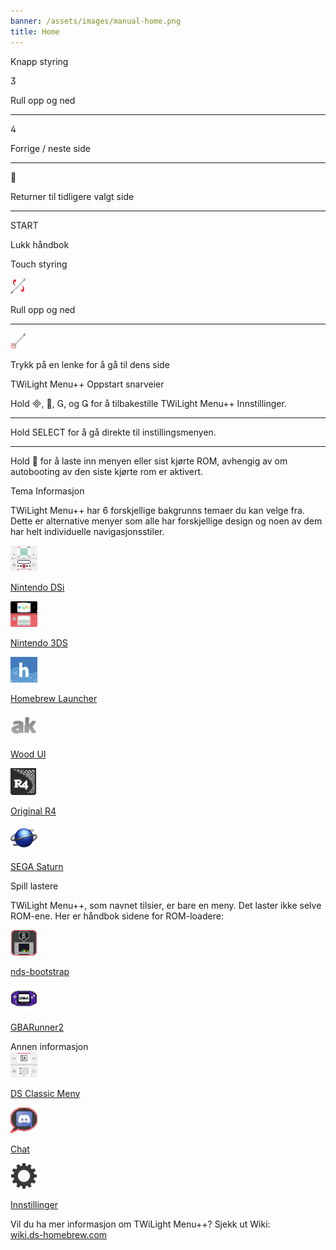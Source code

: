 ```yaml
---
banner: /assets/images/manual-home.png
title: Home
---
```


<div id="button-controls" class="section-title">Knapp styring</div>
<div class="section-body">
    <div class="button-action-group">
        <p class="button-action button">&#xE07D;</p>
        <p class="button-action-text">Rull opp og ned</p>
    </div>
    <hr>
    <div class="button-action-group">
        <p class="button-action button">&#xE07E;</p>
        <p class="button-action-text">Forrige / neste side</p>
    </div>
    <hr>
    <div class="button-action-group">
        <p class="button-action button">&#xE001;</p>
        <p class="button-action-text">Returner til tidligere valgt side</p>
    </div>
    <hr>
    <div class="button-action-group">
        <p class="button-action">START</p>
        <p class="button-action-text">Lukk håndbok</p>
    </div>
</div>

<div id="touch-controls" class="section-title">Touch styring</div>
<div class="section-body">
    <div class="button-action-group">
        <p class="button-action"><img src="/assets/images/up-down.png" alt="Rull opp/ned på berøringsskjermen"></p>
        <p class="button-action-text">Rull opp og ned</p>
    </div>
    <hr>
    <div class="button-action-group">
        <p class="button-action"><img src="/assets/images/tap.png" alt="Trykk på berøringsskjermen"></p>
        <p class="button-action-text">Trykk på en lenke for å gå til dens side</p>
    </div>
</div>

<div id="twilight-menu-boot-shortcuts" class="section-title">TWiLight Menu++ Oppstart snarveier</div>
<div class="section-body">
    <p>
        Hold &#xE000;, &#xE001;, &#xE002;, og &#xE003; for å tilbakestille TWiLight Menu++ Innstillinger.
    </p>
    <hr>
    <p>
        Hold SELECT for å gå direkte til instillingsmenyen.
    </p>
    <hr>
    <p>
        Hold &#xE001; for å laste inn menyen eller sist kjørte ROM, avhengig av om autobooting av den siste kjørte rom er aktivert.
    </p>
</div>

<div id="theme-information" class="section-title">Tema Informasjon</div>
<div class="section-body">
    <p class="mb-2">TWiLight Menu++ har 6 forskjellige bakgrunns temaer du kan velge fra. Dette er alternative menyer som alle har forskjellige design og noen av dem har helt individuelle navigasjonsstiler.</p>
    <div class="grid-container-3">
        <div class="grid-item">
            <img src="/assets/images/dsi-icon.png">
            <p>
                <a href="theme1-dsi">Nintendo DSi</a>
            </p>
        </div>
        <div class="grid-item">
            <img src="/assets/images/3ds-icon.png">
            <p>
                <a href="theme2-3ds">Nintendo 3DS</a>
            </p>
        </div>
        <div class="grid-item">
            <img src="/assets/images/hbl-icon.png">
            <p>
                <a href="theme6-hbl">Homebrew Launcher</a>
            </p>
        </div>
        <div class="grid-item">
            <img src="/assets/images/ak-icon.png">
            <p>
                <a href="theme4-acekard">Wood UI</a>
            </p>
        </div>
        <div class="grid-item">
            <img src="/assets/images/r4-icon.png">
            <p>
                <a href="theme3-r4">Original R4</a>
            </p>
        </div>
        <div class="grid-item">
            <img src="/assets/images/saturn-logo.png">
            <p>
                <a href="theme5-saturn">SEGA Saturn</a>
            </p>
        </div>
    </div>
</div>

<div id="game-loaders" class="section-title">Spill lastere</div>
<div class="section-body">
    <p class="mb-2">TWiLight Menu++, som navnet tilsier, er bare en meny. Det laster ikke selve ROM-ene. Her er håndbok sidene for ROM-loadere:</p>
    <div class="grid-container-2">
        <div class="grid-item">
            <img src="/assets/images/ndsb-icon.png">
            <p>
                <a href="nds-bootstrap">nds-bootstrap</a>
            </p>
        </div>
        <div class="grid-item">
            <img src="/assets/images/gba-icon.png">
            <p>
                <a href="gbarunner2">GBARunner2</a>
            </p>
        </div>
    </div>
</div>

<div id="other-information" class="section-title">Annen informasjon</div>
<div class="section-body">
    <div class="grid-container-3 mb-2">
        <div class="grid-item">
            <img src="/assets/images/ds-icon.png">
            <p>
                <a href="ds-classic-menu">DS Classic Meny</a>
            </p>
        </div>
        <div class="grid-item">
            <img src="/assets/images/chat-icon.png">
            <p>
                <a href="chat">Chat</a>
            </p>
        </div>
        <div class="grid-item">
            <img src="/assets/images/settings-icon.png">
            <p>
                <a href="settings">Innstillinger</a>
            </p>
        </div>
    </div>
    <p>
        Vil du ha mer informasjon om TWiLight Menu++? Sjekk ut Wiki:<br><a href="https://wiki.ds-homebrew.com">wiki.ds-homebrew.com</a>
    </p>
</div>
